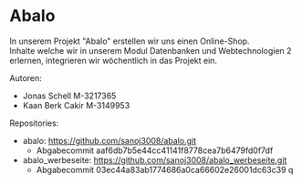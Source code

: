 # Abalo 

In unserem Projekt "Abalo" erstellen wir uns einen Online-Shop.<br>Inhalte welche wir in unserem Modul Datenbanken und Webtechnologien 2 erlernen, integrieren wir wöchentlich in das Projekt ein.

Autoren:
- Jonas Schell M-3217365
- Kaan Berk Cakir M-3149953

Repositories:
- abalo: https://github.com/sanoj3008/abalo.git
    - Abgabecommit aaf6db7b5e44cc41141f8778cea7b6479fd0f7df
- abalo_werbeseite: https://github.com/sanoj3008/abalo_werbeseite.git
    - Abgabecommit 03ec44a83ab1774686a0ca66602e26001dc63c39
q
